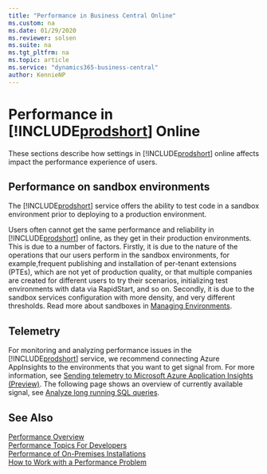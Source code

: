 ```yaml
---
title: "Performance in Business Central Online"
ms.custom: na
ms.date: 01/29/2020
ms.reviewer: solsen
ms.suite: na
ms.tgt_pltfrm: na
ms.topic: article
ms.service: "dynamics365-business-central"
author: KennieNP
---
```


# Performance in [!INCLUDE[prodshort](../developer/includes/prodshort.md)] Online

These sections describe how settings in [!INCLUDE[prodshort](../developer/includes/prodshort.md)] online affects impact the performance experience of users. 

## Performance on sandbox environments

The [!INCLUDE[prodshort](../developer/includes/prodshort.md)] service offers the ability to test code in a sandbox environment prior to deploying to a production environment. 

<!-- section partly rephrased -->
Users often cannot get the same performance and reliability in [!INCLUDE[prodshort](../developer/includes/prodshort.md)] online, as they get in their production environments. This is due to a number of factors. Firstly, it is due to the nature of the operations that our users perform in the sandbox environments, for example,frequent publishing and installation of per-tenant extensions (PTEs), which are not yet of production quality, or that multiple companies are created for different users to try their scenarios, initializing test environments with data via RapidStart, and so on. Secondly, it is due to the sandbox services configuration with more density, and very different thresholds. Read more about sandboxes in [Managing Environments](../administration/tenant-admin-center-environments.md).

<!--
Due to the nature of the operations our users perform in the sandbox environments, such as (for instance frequent publishing and installation of per-tenant extensions (PTEs), which are not yet of production quality, creating multiple companies for different users to try their scenarios, initializing test environments with data via RapidStart, and so on etc.), and due to the Sandbox services configuration (with more density, and very different thresholds), the users will often cannot get the same performance and reliability as they get in their production environments.  -->


## Telemetry

For monitoring and analyzing performance issues in the [!INCLUDE[prodshort](../developer/includes/prodshort.md)] service, we recommend connecting Azure AppInsights to the environments that you want to get signal from. For more information, see [Sending telemetry to Microsoft Azure Application Insights (Preview)](../administration/tenant-admin-center-telemetry.md#sending-telemetry-to-microsoft-azure-application-insights-preview). The following page shows an overview of currently available signal, see [Analyze long running SQL queries](../administration/tenant-admin-center-telemetry#analyze-long-running-sql-queries.md).

## See Also

[Performance Overview](performance-overview.md)  
[Performance Topics For Developers](performance-developer.md)  
[Performance of On-Premises Installations](performance-onprem.md)  
[How to Work with a Performance Problem](performance-work-perf-problem.md)  
